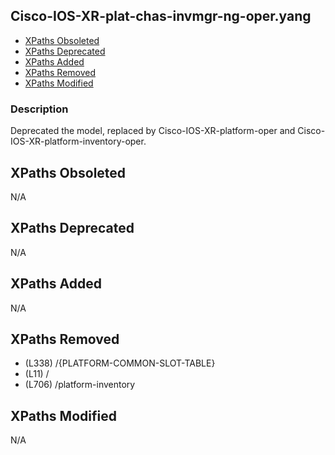 ## Cisco-IOS-XR-plat-chas-invmgr-ng-oper.yang

- [XPaths Obsoleted](#xpaths-obsoleted)
- [XPaths Deprecated](#xpaths-deprecated)
- [XPaths Added](#xpaths-added)
- [XPaths Removed](#xpaths-removed)
- [XPaths Modified](#xpaths-modified)

### Description

Deprecated the model, replaced by Cisco-IOS-XR-platform-oper and Cisco-IOS-XR-platform-inventory-oper.

## XPaths Obsoleted

N/A

## XPaths Deprecated

N/A

## XPaths Added

N/A

## XPaths Removed

- (L338)	/{PLATFORM-COMMON-SLOT-TABLE}
- (L11)	/
- (L706)	/platform-inventory

## XPaths Modified

N/A

